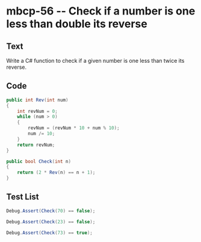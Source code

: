 # mbcp-56 -- Check if a number is one less than double its reverse

## Text

Write a C# function to check if a given number is one less than twice its reverse.

## Code

```csharp
public int Rev(int num)    
{    
    int revNum = 0;    
    while (num > 0)    
    {    
        revNum = (revNum * 10 + num % 10);    
        num /= 10;    
    }    
    return revNum;    
}    

public bool Check(int n)    
{    
    return (2 * Rev(n) == n + 1);    
}
```

## Test List

```csharp
Debug.Assert(Check(70) == false);
```

```csharp
Debug.Assert(Check(23) == false);
```

```csharp
Debug.Assert(Check(73) == true);
```
